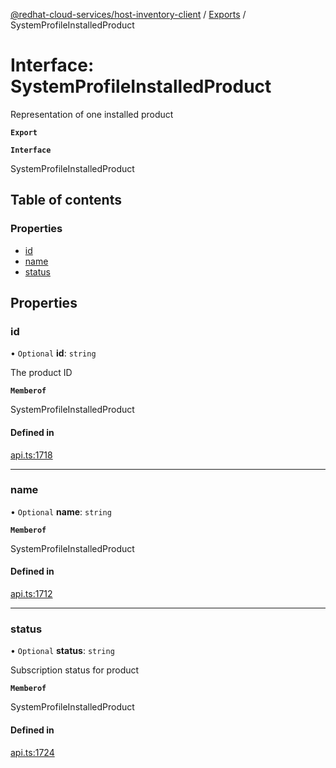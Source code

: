 [@redhat-cloud-services/host-inventory-client](../README.md) / [Exports](../modules.md) / SystemProfileInstalledProduct

# Interface: SystemProfileInstalledProduct

Representation of one installed product

**`Export`**

**`Interface`**

SystemProfileInstalledProduct

## Table of contents

### Properties

- [id](SystemProfileInstalledProduct.md#id)
- [name](SystemProfileInstalledProduct.md#name)
- [status](SystemProfileInstalledProduct.md#status)

## Properties

### id

• `Optional` **id**: `string`

The product ID

**`Memberof`**

SystemProfileInstalledProduct

#### Defined in

[api.ts:1718](https://github.com/RedHatInsights/javascript-clients/blob/master/packages/host-inventory/api.ts#L1718)

___

### name

• `Optional` **name**: `string`

**`Memberof`**

SystemProfileInstalledProduct

#### Defined in

[api.ts:1712](https://github.com/RedHatInsights/javascript-clients/blob/master/packages/host-inventory/api.ts#L1712)

___

### status

• `Optional` **status**: `string`

Subscription status for product

**`Memberof`**

SystemProfileInstalledProduct

#### Defined in

[api.ts:1724](https://github.com/RedHatInsights/javascript-clients/blob/master/packages/host-inventory/api.ts#L1724)

